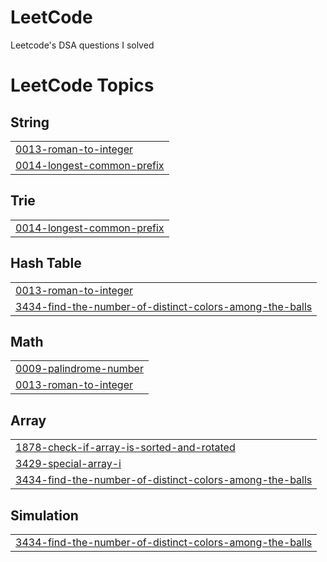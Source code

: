 # LeetCode
Leetcode's DSA questions I solved

<!---LeetCode Topics Start-->
# LeetCode Topics
## String
|  |
| ------- |
| [0013-roman-to-integer](https://github.com/TomSibu/LeetCode/tree/master/0013-roman-to-integer) |
| [0014-longest-common-prefix](https://github.com/TomSibu/LeetCode/tree/master/0014-longest-common-prefix) |
## Trie
|  |
| ------- |
| [0014-longest-common-prefix](https://github.com/TomSibu/LeetCode/tree/master/0014-longest-common-prefix) |
## Hash Table
|  |
| ------- |
| [0013-roman-to-integer](https://github.com/TomSibu/LeetCode/tree/master/0013-roman-to-integer) |
| [3434-find-the-number-of-distinct-colors-among-the-balls](https://github.com/TomSibu/LeetCode/tree/master/3434-find-the-number-of-distinct-colors-among-the-balls) |
## Math
|  |
| ------- |
| [0009-palindrome-number](https://github.com/TomSibu/LeetCode/tree/master/0009-palindrome-number) |
| [0013-roman-to-integer](https://github.com/TomSibu/LeetCode/tree/master/0013-roman-to-integer) |
## Array
|  |
| ------- |
| [1878-check-if-array-is-sorted-and-rotated](https://github.com/TomSibu/LeetCode/tree/master/1878-check-if-array-is-sorted-and-rotated) |
| [3429-special-array-i](https://github.com/TomSibu/LeetCode/tree/master/3429-special-array-i) |
| [3434-find-the-number-of-distinct-colors-among-the-balls](https://github.com/TomSibu/LeetCode/tree/master/3434-find-the-number-of-distinct-colors-among-the-balls) |
## Simulation
|  |
| ------- |
| [3434-find-the-number-of-distinct-colors-among-the-balls](https://github.com/TomSibu/LeetCode/tree/master/3434-find-the-number-of-distinct-colors-among-the-balls) |
<!---LeetCode Topics End-->